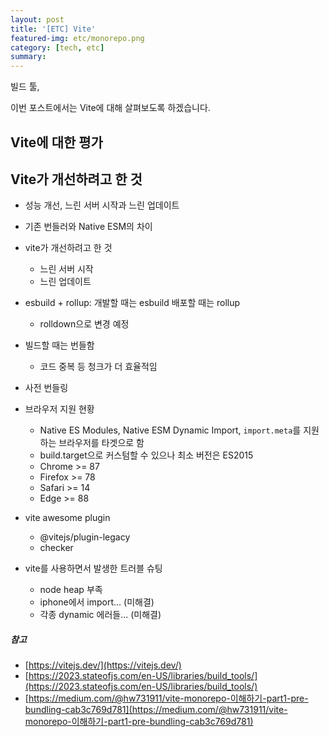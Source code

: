 ```yaml
---
layout: post
title: '[ETC] Vite'
featured-img: etc/monorepo.png
category: [tech, etc]
summary:
---
```


빌드 툴,

이번 포스트에서는 Vite에 대해 살펴보도록 하겠습니다.

## Vite에 대한 평가

## Vite가 개선하려고 한 것
- 성능 개선, 느린 서버 시작과 느린 업데이트
- 기존 번들러와 Native ESM의 차이

- vite가 개선하려고 한 것
  - 느린 서버 시작
  - 느린 업데이트
- esbuild + rollup: 개발할 때는 esbuild 배포할 때는 rollup
  - rolldown으로 변경 예정
- 빌드할 때는 번들함
  - 코드 중복 등 청크가 더 효율적임
- 사전 번들링
- 브라우저 지원 현황
  - Native ES Modules, Native ESM Dynamic Import, `import.meta`를 지원하는 브라우저를 타겟으로 함
  - build.target으로 커스텀할 수 있으나 최소 버전은 ES2015
  - Chrome >= 87
  - Firefox >= 78
  - Safari >= 14
  - Edge >= 88
- vite awesome plugin
  - @vitejs/plugin-legacy
  - checker
- vite를 사용하면서 발생한 트러블 슈팅
  - node heap 부족
  - iphone에서 import... (미해결)
  - 각종 dynamic 에러들... (미해결)

##### 참고
- [https://vitejs.dev/](https://vitejs.dev/)
- [https://2023.stateofjs.com/en-US/libraries/build_tools/](https://2023.stateofjs.com/en-US/libraries/build_tools/)
- [https://medium.com/@hw731911/vite-monorepo-이해하기-part1-pre-bundling-cab3c769d781](https://medium.com/@hw731911/vite-monorepo-이해하기-part1-pre-bundling-cab3c769d781)
